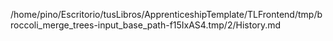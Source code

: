 /home/pino/Escritorio/tusLibros/ApprenticeshipTemplate/TLFrontend/tmp/broccoli_merge_trees-input_base_path-f15IxAS4.tmp/2/History.md